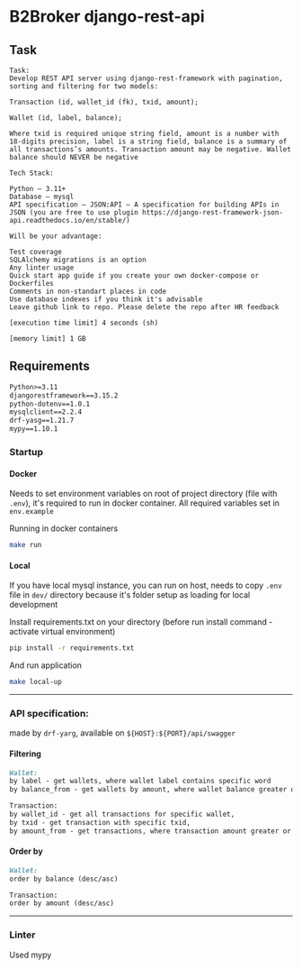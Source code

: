 # B2Broker django-rest-api

## Task

```text
Task:
Develop REST API server using django-rest-framework with pagination, sorting and filtering for two models:

Transaction (id, wallet_id (fk), txid, amount);

Wallet (id, label, balance);

Where txid is required unique string field, amount is a number with 18-digits precision, label is a string field, balance is a summary of all transactions’s amounts. Transaction amount may be negative. Wallet balance should NEVER be negative

Tech Stack:

Python – 3.11+
Database – mysql
API specification – JSON:API — A specification for building APIs in JSON (you are free to use plugin https://django-rest-framework-json-api.readthedocs.io/en/stable/)

Will be your advantage:

Test coverage
SQLAlchemy migrations is an option
Any linter usage
Quick start app guide if you create your own docker-compose or Dockerfiles
Comments in non-standart places in code
Use database indexes if you think it's advisable
Leave github link to repo. Please delete the repo after HR feedback

[execution time limit] 4 seconds (sh)

[memory limit] 1 GB
```

## Requirements

```markdown
Python>=3.11
djangorestframework==3.15.2
python-dotenv==1.0.1
mysqlclient==2.2.4
drf-yasg==1.21.7
mypy==1.10.1
```

### Startup

#### Docker

Needs to set environment variables on root of project directory (file with `.env`), it's required
to run in docker container. All required variables set in `env.example`

Running in docker containers

```bash
make run
```

#### Local

If you have local mysql instance, you can run on host, needs to copy `.env` file in `dev/` directory
because it's folder setup as loading for local development

Install requirements.txt on your directory (before run install command - activate virtual environment)

```bash
pip install -r requirements.txt
```

And run application

```bash
make local-up
```

----

### API specification:

made by `drf-yarg`, available on `${HOST}:${PORT}/api/swagger`

#### Filtering

```markdown
Wallet:
by label - get wallets, where wallet label contains specific word
by balance_from - get wallets by amount, where wallet balance greater or equals set balance

Transaction:
by wallet_id - get all transactions for specific wallet,
by txid - get transaction with specific txid,
by amount_from - get transactions, where transaction amount greater or equals set amount
```

#### Order by

```markdown
Wallet:
order by balance (desc/asc)

Transaction:
order by amount (desc/asc)
```

___

### Linter

Used mypy
